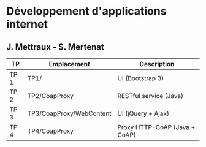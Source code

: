 # Développement d'applications internet
## J. Mettraux - S. Mertenat


TP       | Emplacement                   | Description
-------- | ----------------------------- | ----------------------------
TP 1     | TP1/                          | UI (Bootstrap 3)
TP 2     | TP2/CoapProxy                 | RESTful service (Java)
TP 3     | TP3/CoapProxy/WebContent      | UI (jQuery + Ajax)
TP 4     | TP4/CoapProxy                 | Proxy HTTP-CoAP (Java + CoAP)
